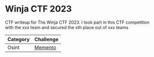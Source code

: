 # Winja CTF 2023

CTF writeup for The Winja CTF 2023. I took part in this CTF competition with the xxx team and secured the xth place out of xxx teams


| Category | Challenge |
| ---      | --- |
| Osint    | [Memento](https://github.com/fanshh/ctf-writeups/tree/main/winjaCTF%202023/memento/)
